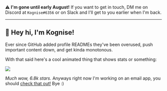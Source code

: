 ⚠️ **I'm gone until early August!** If you want to get in touch, DM me on Discord at `Kognise#6356` or on Slack and I'll get to you earlier when I'm back.

---

## 👋 Hey hi, I'm Kognise!

Ever since GitHub added profile READMEs they've been overused, push important content down, and get kinda monotonous.

With that said here's a cool animated thing that shows stats or something:

![](https://github-readme-stats.vercel.app/api?username=kognise&show_icons=true&hide_border=true&count_private=true&theme=dark)

*Much wow, 6.8k stars.* Anyways right now I'm working on an email app, you should [check that out!](https://www.producthunt.com/upcoming/punct) Bye :)

